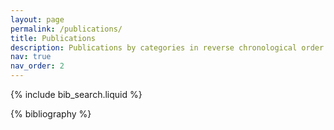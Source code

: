 ```yaml
---
layout: page
permalink: /publications/
title: Publications
description: Publications by categories in reverse chronological order. Generated by jekyll-scholar.
nav: true
nav_order: 2
---
```


<!-- _pages/publications.md -->

<!-- BibTeX search bar -->
{% include bib_search.liquid %}

<div class="publications">
  {% bibliography %}
</div>
